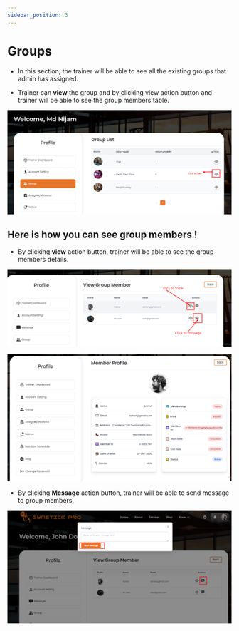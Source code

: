 ```yaml
---
sidebar_position: 3
---
```


# Groups

- In this section, the trainer will be able to see all the existing groups that admin has assigned.

- Trainer can **view** the group and by clicking view action button and trainer will be able to see the group members table.


![g](./img/7.png)

## Here is how you can see group members !

- By clicking **view** action button, trainer will be able to see the group members details.


![g](./img/8.png)

![g](./img/9.png)

- By clicking **Message** action button, trainer will be able to send message to group members.

![g](./img/10.png)